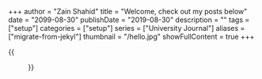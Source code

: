 +++
author = "Zain Shahid"
title = "Welcome, check out my posts below"
date = "2099-08-30"
publishDate = "2019-08-30"
description = ""
tags = ["setup"]
categories = ["setup"]
series = ["University Journal"]
aliases = ["migrate-from-jekyl"]
thumbnail = "/hello.jpg"
showFullContent = true
+++

<!-- Change to edit frontpage gif/image -->
<!-- <img src="/covers/13.gif" class="post-cover"> -->

{{<figure src="/covers/13.gif" class="post-cover" position="center" style="border-radius: 8px;" >}}